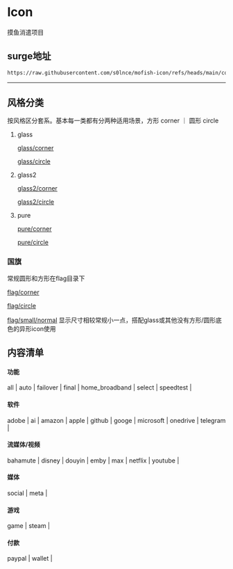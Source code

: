 # Icon
摸鱼消遣项目


## surge地址

```bash
https://raw.githubusercontent.com/s0lnce/mofish-icon/refs/heads/main/combined.json
```

---




## 风格分类
按风格区分套系。基本每一类都有分两种适用场景，方形 corner ｜ 圆形 circle
1. glass
   
   [glass/corner](https://raw.githubusercontent.com/s0lnce/mofish-icon/refs/heads/main/mihomo/glass/corner)

   [glass/circle](https://raw.githubusercontent.com/s0lnce/mofish-icon/refs/heads/main/mihomo/glass/circle)
   
2. glass2
   
   [glass2/corner](https://raw.githubusercontent.com/s0lnce/mofish-icon/refs/heads/main/mihomo/glass2/corner)
   
   [glass2/circle](https://raw.githubusercontent.com/s0lnce/mofish-icon/refs/heads/main/mihomo/glass2/circle)
   
3. pure
   
   [pure/corner](https://raw.githubusercontent.com/s0lnce/mofish-icon/refs/heads/main/mihomo/pure/corner)
   
   [pure/circle](https://raw.githubusercontent.com/s0lnce/mofish-icon/refs/heads/main/mihomo/pure/circle)


### 国旗
常规圆形和方形在flag目录下

[flag/corner](https://raw.githubusercontent.com/s0lnce/mofish-icon/refs/heads/main/mihomo/flag/corner)

[flag/circle](https://raw.githubusercontent.com/s0lnce/mofish-icon/refs/heads/main/mihomo/flag/circle)

[flag/small/normal](https://raw.githubusercontent.com/s0lnce/mofish-icon/refs/heads/main/mihomo/small/normal/flag/circle) 显示尺寸相较常规小一点，搭配glass或其他没有方形/圆形底色的异形icon使用




## 内容清单
#### 功能
all | auto | failover | final | home_broadband | select | speedtest | 

#### 软件
adobe | ai | amazon | apple | github | googe | microsoft | onedrive | telegram | 

#### 流媒体/视频
bahamute | disney | douyin | emby | max | netflix | youtube |

#### 媒体
social | meta | 

#### 游戏
game | steam | 

#### 付款
paypal | wallet | 
